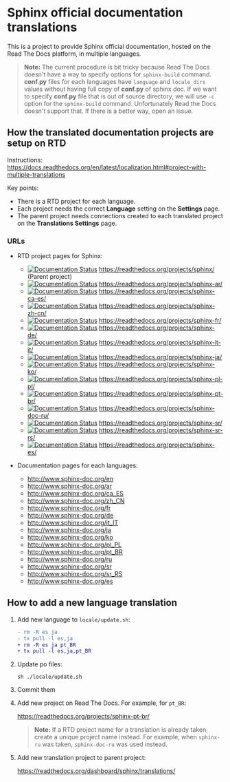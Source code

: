 # Sphinx official documentation translations

This is a project to provide Sphinx official documentation, hosted on the Read The Docs platform, in multiple languages.

> **Note:** The current procedure is bit tricky because Read The Docs doesn't have a way to specify options for `sphinx-build` command.
**conf.py** files for each languages have `language` and `locale_dirs` values without having full copy of **conf.py** of sphinx doc. If we want to specify **conf.py** file that is out of source directory, we will use `-c` option for the `sphinx-build` command. Unfortunately Read the Docs doesn't support that. If there is a better way, open an issue.

## How the translated documentation projects are setup on RTD

Instructions: https://docs.readthedocs.org/en/latest/localization.html#project-with-multiple-translations

Key points:

* There is a RTD project for each language.
* Each project needs the correct **Language** setting on the **Settings** page.
* The parent project needs connections created to each translated project on the **Translations Settings** page.

### URLs

* RTD project pages for Sphinx:

  * [![Documentation Status](https://readthedocs.org/projects/sphinx/badge/?version=master)](https://www.sphinx-doc.org/en/master/?badge=master) https://readthedocs.org/projects/sphinx/  (Parent project)
  * [![Documentation Status](https://readthedocs.org/projects/sphinx-ar/badge/?version=master)](https://www.sphinx-doc.org/ar/master/?badge=master) https://readthedocs.org/projects/sphinx-ar/
  * [![Documentation Status](https://readthedocs.org/projects/sphinx-ca-es/badge/?version=master)](https://www.sphinx-doc.org/ca/master/?badge=master) https://readthedocs.org/projects/sphinx-ca-es/
  * [![Documentation Status](https://readthedocs.org/projects/sphinx-zh-cn/badge/?version=master)](https://www.sphinx-doc.org/zh_CN/master/?badge=master) https://readthedocs.org/projects/sphinx-zh-cn/
  * [![Documentation Status](https://readthedocs.org/projects/sphinx-fr/badge/?version=master)](https://www.sphinx-doc.org/fr/master/?badge=master)
https://readthedocs.org/projects/sphinx-fr/
  * [![Documentation Status](https://readthedocs.org/projects/sphinx-de/badge/?version=master)](https://www.sphinx-doc.org/de/master/?badge=master)
https://readthedocs.org/projects/sphinx-de/
  * [![Documentation Status](https://readthedocs.org/projects/sphinx-it-it/badge/?version=master)](https://www.sphinx-doc.org/it/master/?badge=master)
https://readthedocs.org/projects/sphinx-it-it/
  * [![Documentation Status](https://readthedocs.org/projects/sphinx-ja/badge/?version=master)](https://www.sphinx-doc.org/ja/master/?badge=master)
 https://readthedocs.org/projects/sphinx-ja/
  * [![Documentation Status](https://readthedocs.org/projects/sphinx-ko/badge/?version=master)](https://www.sphinx-doc.org/ko/master/?badge=master)
https://readthedocs.org/projects/sphinx-ko/
  * [![Documentation Status](https://readthedocs.org/projects/sphinx-pl-pl/badge/?version=master)](https://www.sphinx-doc.org/pl/master/?badge=master)
https://readthedocs.org/projects/sphinx-pl-pl/
  * [![Documentation Status](https://readthedocs.org/projects/sphinx-pt-br/badge/?version=master)](https://www.sphinx-doc.org/pt_BR/master/?badge=master)
https://readthedocs.org/projects/sphinx-pt-br/
  * [![Documentation Status](https://readthedocs.org/projects/sphinx-doc-ru/badge/?version=master)](https://www.sphinx-doc.org/ru/master/?badge=master)
https://readthedocs.org/projects/sphinx-doc-ru/
  * [![Documentation Status](https://readthedocs.org/projects/sphinx-sr/badge/?version=master)](https://www.sphinx-doc.org/sr/master/?badge=master)
https://readthedocs.org/projects/sphinx-sr/
  * [![Documentation Status](https://readthedocs.org/projects/sphinx-sr-rs/badge/?version=latest)](https://sphinx-sr-rs.readthedocs.io/sr/latest/?badge=latest)
https://readthedocs.org/projects/sphinx-sr-rs/
  * [![Documentation Status](https://readthedocs.org/projects/sphinx-es/badge/?version=master)](https://www.sphinx-doc.org/es/master/?badge=master)
https://readthedocs.org/projects/sphinx-es/

* Documentation pages for each languages:

  * http://www.sphinx-doc.org/en
  * http://www.sphinx-doc.org/ar
  * http://www.sphinx-doc.org/ca_ES
  * http://www.sphinx-doc.org/zh_CN
  * http://www.sphinx-doc.org/fr
  * http://www.sphinx-doc.org/de
  * http://www.sphinx-doc.org/it_IT
  * http://www.sphinx-doc.org/ja
  * http://www.sphinx-doc.org/ko
  * http://www.sphinx-doc.org/pl_PL
  * http://www.sphinx-doc.org/pt_BR
  * http://www.sphinx-doc.org/ru
  * http://www.sphinx-doc.org/sr
  * http://www.sphinx-doc.org/sr_RS
  * http://www.sphinx-doc.org/es

## How to add a new language translation

1. Add new language to `locale/update.sh`:

   ```diff
   - rm -R es ja
   - tx pull -l es,ja
   + rm -R es ja pt_BR
   + tx pull -l es,ja,pt_BR
   ```

2. Update po files:

   ```
   sh ./locale/update.sh
   ```

4. Commit them

5. Add new project on Read The Docs. For example, for `pt_BR`:

   https://readthedocs.org/projects/sphinx-pt-br/

   > **Note:** If a RTD project name for a translation is already taken, create a unique project name instead. For example, when `sphinx-ru` was taken, `sphinx-doc-ru` was used instead.

7. Add new translation project to parent project:

   https://readthedocs.org/dashboard/sphinx/translations/


